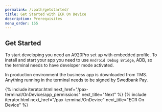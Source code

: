 ```yaml
---
permalink: /:path/getstarted/
title: Get Started with ECR On Device
description: Prerequisites
menu_order: 155
---
```


## Get Started

To start developing you need an A920Pro set up with embedded profile. To install and start your app you need to use `Android Debug Bridge`, ADB, so the terminal needs to have developer mode activated.

In production environment the business app is downloaded from TMS. Anything running in the terminal needs to be signed by Swedbank Pay.

{% include iterator.html next_href="/pax-terminal/OnDevice/app_permissions" next_title="Next" %}
{% include iterator.html next_href="/pax-terminal/OnDevice" next_title="ECR On Device" %}
